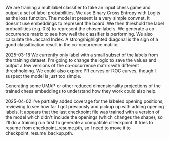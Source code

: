 We are training a multilabel classifier to take an input chess game and output a set of label probabilities. We use Binary Cross Entropy with Logits as the loss function.
The model at present is a very simple convnet. It doesn't use embeddings to represent the board.
We then threshold the label probabilities (e.g. 0.5) to represent the chosen labels.
We generate a co-occurrence matrix to see how well the classifier is performing. We also calculate the Jaccard Index.
A strong/highlighted diagonal is the sign of a good classification result in the co-occurrence matrix.

2025-03-18
We currently only label with a small subset of the labels from the training dataset. I'm going to change the logic to save the values and output a few versions of the co-occurrence matrix with different threshholding. We could also explore PR curves or ROC curves, though I suspect the model is just too simple.

Generating some UMAP or other reduced dimensionality projections of the trained chess embeddings to understand how they work could also help.

2025-04-02
I've partially added coverage for the labeled opening positions, reviewing to see how far I got previously and pickup up with adding opening labels.
It appears that the last checkpoint file was trained with a version of the model which didn't include the openings (which changes the shape), so I'll do a training run first to generate a compatible checkpoint. It tries to resume from checkpoint_resume.pth, so I need to move it to checkpoint_resume_backup.pth.

